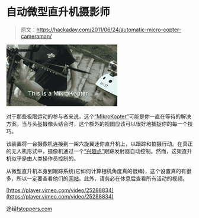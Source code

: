 # 自动微型直升机摄影师

> 原文：<https://hackaday.com/2011/06/24/automatic-micro-copter-cameraman/>

![](img/bdde8f33b1088b779a9d989548113b55.png "MICRO")

对于那些极限运动的参与者来说，这个[“MikroKopter”](http://vimeo.com/25288834)可能是你一直在等待的解决方案。当与头盔摄像头结合时，这个额外的视图应该可以很好地捕捉你的每一个技巧。

该装置将一台摄像机连接到一架六旋翼迷你直升机上，以跟踪和拍摄行动。在真正的无人机形式中，摄像机通过一个[“兴趣点”](http://www.mikrokopter.de/ucwiki/en/PointOfInterest#Point_Of_Interest "point of interest")跟踪发射器自动控制。然而，这架直升机似乎是由人类操作员控制的。

从微型直升机本身到跟踪系统(它如何计算相机角度真的很棒)，这个设置真的有很多，所以一定要查看他们的[网站](http://www.mikrokopter.de/ucwiki/en/MikroKopter?action=show&redirect=FrontPage)。此外，请务必在休息后查看所有活动的视频。

[https://player.vimeo.com/video/25288834](https://player.vimeo.com/video/25288834)

途经[fstoppers.com](http://fstoppers.com/chopper-with-5dm2-automatically-follows-wakeboarder-with-followme-transmitter "fstopper.com")